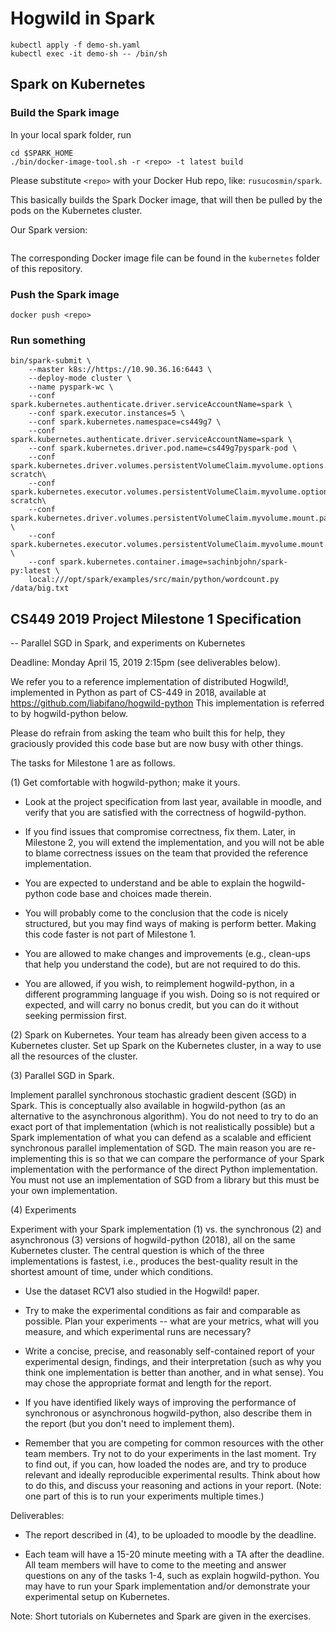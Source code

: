 # Hogwild in Spark

```
kubectl apply -f demo-sh.yaml
kubectl exec -it demo-sh -- /bin/sh
```

## Spark on Kubernetes

### Build the Spark image

In your local spark folder, run
```
cd $SPARK_HOME
./bin/docker-image-tool.sh -r <repo> -t latest build
```

Please substitute `<repo>` with your Docker Hub repo, like: `rusucosmin/spark`.

This basically builds the Spark Docker image, that will
then be pulled by the pods on the Kubernetes cluster.

Our Spark version:
```
```

The corresponding Docker image file can be found
in the `kubernetes` folder of this repository.

### Push the Spark image

```
docker push <repo>
```

### Run something

```
bin/spark-submit \
    --master k8s://https://10.90.36.16:6443 \
    --deploy-mode cluster \
    --name pyspark-wc \
    --conf spark.kubernetes.authenticate.driver.serviceAccountName=spark \
    --conf spark.executor.instances=5 \
    --conf spark.kubernetes.namespace=cs449g7 \
    --conf spark.kubernetes.authenticate.driver.serviceAccountName=spark \
    --conf spark.kubernetes.driver.pod.name=cs449g7pyspark-pod \
    --conf spark.kubernetes.driver.volumes.persistentVolumeClaim.myvolume.options.claimName=cs449g7-scratch\
    --conf spark.kubernetes.executor.volumes.persistentVolumeClaim.myvolume.options.claimName=cs449g7-scratch\
    --conf spark.kubernetes.driver.volumes.persistentVolumeClaim.myvolume.mount.path=/data \
    --conf spark.kubernetes.executor.volumes.persistentVolumeClaim.myvolume.mount.path=/data \
    --conf spark.kubernetes.container.image=sachinbjohn/spark-py:latest \
    local:///opt/spark/examples/src/main/python/wordcount.py /data/big.txt
```

## CS449 2019 Project Milestone 1 Specification
-- Parallel SGD in Spark, and experiments on Kubernetes


Deadline: Monday April 15, 2019 2:15pm (see deliverables below).


We refer you to a reference implementation of distributed Hogwild!,
implemented in Python as part of CS-449 in 2018, available at
https://github.com/liabifano/hogwild-python
This implementation is referred to by hogwild-python below.

Please do refrain from asking the team who built this for help, they
graciously provided this code base but are now busy with other things.



The tasks for Milestone 1 are as follows.

(1) Get comfortable with hogwild-python; make it yours.

* Look at the project specification from last year, available in moodle,
and verify that you are satisfied with the correctness of hogwild-python.

* If you find issues that compromise correctness, fix them. Later, in Milestone 2, you will extend the implementation, and you will not be able to blame correctness issues on the team that provided the reference implementation.

* You are expected to understand and be able to explain the hogwild-python
code base and choices made therein.

* You will probably come to the conclusion that the code is nicely structured,
but you may find ways of making is perform better. Making this code faster
is not part of Milestone 1.

* You are allowed to make changes and improvements (e.g., clean-ups that help you understand the code), but are not required to do this.

* You are allowed, if you wish, to reimplement hogwild-python, in a different
programming language if you wish. Doing so is not required or expected, and will
carry no bonus credit, but you can do it without seeking permission first.


(2) Spark on Kubernetes.
Your team has already been given access to a
Kubernetes cluster. Set up Spark on the Kubernetes cluster, in a way to use all
the resources of the cluster.


(3) Parallel SGD in Spark.

Implement parallel synchronous stochastic gradient descent (SGD) in Spark.
This is conceptually also available in hogwild-python
(as an alternative to the asynchronous algorithm). You do not need to try to
do an exact port of that implementation (which is not realistically possible)
but a Spark implementation of what you can defend as a scalable and efficient synchronous parallel implementation of SGD.
The main reason you are
re-implementing this is so that we can compare the performance of your Spark
implementation with the performance of the direct Python implementation.
You must not use an implementation of SGD from a library but this must be your own implementation.


(4) Experiments

Experiment with your Spark implementation (1) vs. the synchronous (2) and
asynchronous (3) versions of hogwild-python (2018), all on the same Kubernetes
cluster. The central question is which of the three implementations is fastest,
i.e., produces the best-quality result
in the shortest amount of time, under which conditions.

* Use the dataset RCV1 also studied in the Hogwild! paper.

* Try to make the experimental conditions as fair and comparable as possible. Plan your experiments -- what are your metrics, what will you measure, and
which experimental runs are necessary?

* Write a concise, precise, and reasonably self-contained
report of your experimental design, findings, and their interpretation (such as why you think one implementation is better than another, and in what sense).
You may chose the appropriate format and length for the report.

* If you have identified likely ways of improving the performance of synchronous
or asynchronous hogwild-python, also describe them in the report (but you
don't need to implement them).

* Remember that you are competing for common resources with the other team members. Try not to do your experiments in the last moment. Try to find out, if you can, how loaded the nodes are, and try to produce relevant and ideally reproducible experimental results. Think about how to do this, and discuss your reasoning and actions in your report. (Note: one part of this is to run your experiments
multiple times.)


Deliverables:
* The report described in (4), to be uploaded to moodle by the deadline.

* Each team will have a 15-20 minute meeting with a TA after the deadline.
All team members will have to come to the meeting and answer questions on any
of the tasks 1-4, such as explain hogwild-python. You may have to run your Spark implementation and/or demonstrate your experimental setup on Kubernetes.


Note: Short tutorials on Kubernetes and Spark are given in the exercises.



